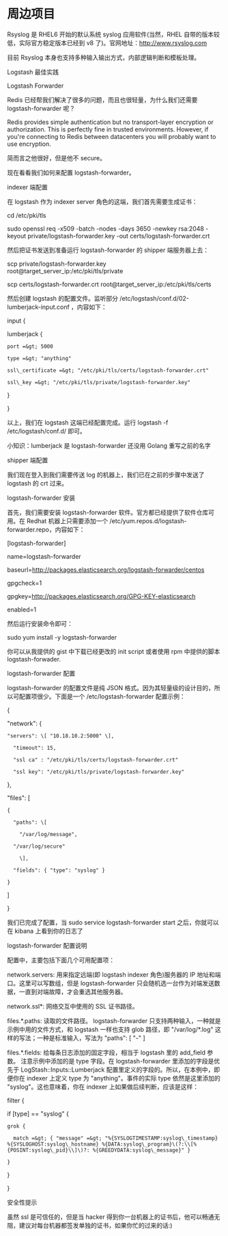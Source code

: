 # 周边项目

Rsyslog 是 RHEL6 开始的默认系统 syslog 应用软件\(当然，RHEL 自带的版本较低，实际官方稳定版本已经到 v8 了\)。官网地址：http://www.rsyslog.com



目前 Rsyslog 本身也支持多种输入输出方式，内部逻辑判断和模板处理。





Logstash 最佳实践

Logstash Forwarder

Redis 已经帮我们解决了很多的问题，而且也很轻量，为什么我们还需要 logstash-forwarder 呢？



Redis provides simple authentication but no transport-layer encryption or authorization. This is perfectly fine in trusted environments. However, if you're connecting to Redis between datacenters you will probably want to use encryption.



简而言之他很好，但是他不 secure。



现在看看我们如何来配置 logstash-forwarder。



indexer 端配置

在 logstash 作为 indexer server 角色的这端，我们首先需要生成证书：



cd /etc/pki/tls

sudo openssl req -x509 -batch -nodes -days 3650 -newkey rsa:2048 -keyout private/logstash-forwarder.key -out certs/logstash-forwarder.crt

然后把证书发送到准备运行 logstash-forwarder 的 shipper 端服务器上去：



scp private/logstash-forwarder.key root@target\_server\_ip:/etc/pki/tls/private

scp certs/logstash-forwarder.crt root@target\_server\_ip:/etc/pki/tls/certs

然后创建 logstash 的配置文件。监听部分 /etc/logstash/conf.d/02-lumberjack-input.conf ，内容如下：



input {

  lumberjack {

    port =&gt; 5000

    type =&gt; "anything"

    ssl\_certificate =&gt; "/etc/pki/tls/certs/logstash-forwarder.crt"

    ssl\_key =&gt; "/etc/pki/tls/private/logstash-forwarder.key"

  }

}

以上，我们在 logstash 这端已经配置完成。运行 logstash -f /etc/logstash/conf.d/ 即可。



小知识：lumberjack 是 logstash-forwarder 还没用 Golang 重写之前的名字



shipper 端配置

我们现在登入到我们需要传送 log 的机器上，我们已在之前的步骤中发送了 logstash 的 crt 过来。



logstash-forwarder 安装

首先，我们需要安装 logstash-forwarder 软件。官方都已经提供了软件仓库可用。在 Redhat 机器上只需要添加一个 /etc/yum.repos.d/logstash-forwarder.repo，内容如下：



\[logstash-forwarder\]

name=logstash-forwarder

baseurl=http://packages.elasticsearch.org/logstash-forwarder/centos

gpgcheck=1

gpgkey=http://packages.elasticsearch.org/GPG-KEY-elasticsearch

enabled=1

然后运行安装命令即可：



sudo yum install -y logstash-forwarder

你可以从我提供的 gist 中下载已经更改的 init script 或者使用 rpm 中提供的脚本 logstash-forwader.



logstash-forwarder 配置

logstash-forwarder 的配置文件是纯 JSON 格式。因为其轻量级的设计目的，所以可配置项很少。下面是一个 /etc/logstash-forwarder 配置示例：



{

  "network": {

    "servers": \[ "10.18.10.2:5000" \],

      "timeout": 15,

      "ssl ca" : "/etc/pki/tls/certs/logstash-forwarder.crt"

      "ssl key": "/etc/pki/tls/private/logstash-forwarder.key"

  },

  "files": \[

    {

      "paths": \[

        "/var/log/message",

      "/var/log/secure"

        \],

      "fields": { "type": "syslog" }

    }

  \]

}

我们已完成了配置，当 sudo service logstash-forwarder start 之后，你就可以在 kibana 上看到你的日志了



logstash-forwarder 配置说明

配置中，主要包括下面几个可用配置项：

network.servers: 用来指定远端\(即 logstash indexer 角色\)服务器的 IP 地址和端口。这里可以写数组，但是 logstash-forwarder 只会随机选一台作为对端发送数据，一直到对端故障，才会重选其他服务器。

network.ssl\*: 网络交互中使用的 SSL 证书路径。

files.\*.paths: 读取的文件路径。 logstash-forwarder 只支持两种输入，一种就是示例中用的文件方式，和 logstash 一样也支持 glob 路径，即 "/var/log/\*.log" 这样的写法；一种是标准输入，写法为 "paths": \[ "-" \]

files.\*.fields: 给每条日志添加的固定字段，相当于 logstash 里的 add\_field 参数。 注意示例中添加的是 type 字段。在 logstash-forwarder 里添加的字段是优先于 LogStash::Inputs::Lumberjack 配置里定义的字段的。所以，在本例中，即便你在 indexer 上定义 type 为 "anything"。事件的实际 type 依然是这里添加的 "syslog"。这也意味着，你在 indexer 上如果做后续判断，应该是这样：

filter {

  if \[type\] == "syslog" {

    grok {

      match =&gt; { "message" =&gt; "%{SYSLOGTIMESTAMP:syslog\_timestamp} %{SYSLOGHOST:syslog\_hostname} %{DATA:syslog\_program}\(?:\\[%{POSINT:syslog\_pid}\\]\)?: %{GREEDYDATA:syslog\_message}" }

    }

  }

}

安全性提示

虽然 ssl 是可信任的，但是当 hacker 得到你一台机器上的证书后，他可以畅通无阻，建议对每台机器都签发单独的证书，如果你忙的过来的话:\)

